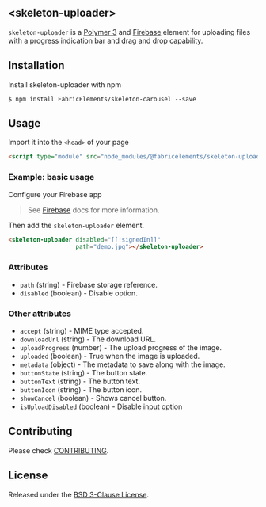 ## \<skeleton-uploader\>

`skeleton-uploader` is a [Polymer 3](http://polymer-project.org) and [Firebase](https://firebase.google.com/) element for uploading files with a progress indication bar and drag and drop capability.

## Installation

Install skeleton-uploader with npm

```shell
$ npm install FabricElements/skeleton-carousel --save
```

## Usage

Import it into the `<head>` of your page

```html
<script type="module" src="node_modules/@fabricelements/skeleton-uploader/skeleton-uploader.js"></script>
```

### Example: basic usage

Configure your Firebase app

> See [Firebase](https://firebase.google.com/docs/storage/web/start) docs for more information.

Then add the `skeleton-uploader` element.

```html
<skeleton-uploader disabled="[[!signedIn]]"
                   path="demo.jpg"></skeleton-uploader>
```

### Attributes


* `path` (string) - Firebase storage reference.
* `disabled` (boolean) - Disable option.

### Other attributes

* `accept` (string) - MIME type accepted.
* `downloadUrl` (string) - The download URL.
* `uploadProgress` (number) - The upload progress of the image.
* `uploaded` (boolean) - True when the image is uploaded.
* `metadata` (object) - The metadata to save along with the image.
* `buttonState` (string) - The button state.
* `buttonText` (string) - The button text.
* `buttonIcon` (string) - The button icon.
* `showCancel` (boolean) - Shows cancel button. 
* `isUploadDisabled` (boolean) - Disable input option

## Contributing

Please check [CONTRIBUTING](./CONTRIBUTING.md).

## License

Released under the [BSD 3-Clause License](./LICENSE.md).
